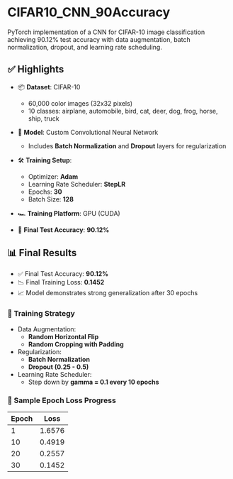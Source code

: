 # CIFAR10_CNN_90Accuracy
PyTorch implementation of a CNN for CIFAR-10 image classification achieving 90.12% test accuracy with data augmentation, batch normalization, dropout, and learning rate scheduling.

## ✅ Highlights

- 📦 **Dataset**: CIFAR-10  
  - 60,000 color images (32x32 pixels)
  - 10 classes: airplane, automobile, bird, cat, deer, dog, frog, horse, ship, truck

- 🧠 **Model**: Custom Convolutional Neural Network  
  - Includes **Batch Normalization** and **Dropout** layers for regularization

- 🛠️ **Training Setup**:  
  - Optimizer: **Adam**
  - Learning Rate Scheduler: **StepLR**
  - Epochs: **30**
  - Batch Size: **128**

- 🏎️ **Training Platform**: GPU (CUDA)

- 🎯 **Final Test Accuracy**: **90.12%**

## 📊 Final Results

- ✅ Final Test Accuracy: **90.12%**
- 📉 Final Training Loss: **0.1452**
- 📈 Model demonstrates strong generalization after 30 epochs

### 📌 Training Strategy
- Data Augmentation:
  - **Random Horizontal Flip**
  - **Random Cropping with Padding**
- Regularization:
  - **Batch Normalization**
  - **Dropout (0.25 - 0.5)**
- Learning Rate Scheduler:
  - Step down by **gamma = 0.1 every 10 epochs**

### 🧪 Sample Epoch Loss Progress

| Epoch | Loss  |
|-------|--------|
| 1     | 1.6576 |
| 10    | 0.4919 |
| 20    | 0.2557 |
| 30    | 0.1452 |
